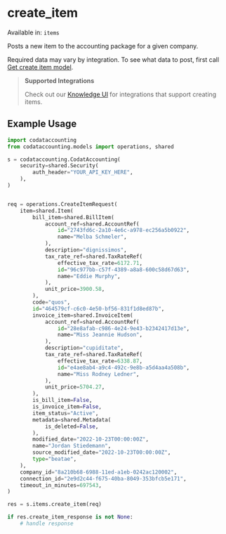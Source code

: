 # create_item
Available in: `items`

Posts a new item to the accounting package for a given company.

Required data may vary by integration. To see what data to post, first call [Get create item model](https://docs.codat.io/accounting-api#/operations/get-create-items-model).

> **Supported Integrations**
> 
> Check out our [Knowledge UI](https://knowledge.codat.io/supported-features/accounting?view=tab-by-data-type&dataType=items) for integrations that support creating items.

## Example Usage
```python
import codataccounting
from codataccounting.models import operations, shared

s = codataccounting.CodatAccounting(
    security=shared.Security(
        auth_header="YOUR_API_KEY_HERE",
    ),
)


req = operations.CreateItemRequest(
    item=shared.Item(
        bill_item=shared.BillItem(
            account_ref=shared.AccountRef(
                id="2743fd6c-2a10-4e6c-a978-ec256a5b0922",
                name="Melba Schmeler",
            ),
            description="dignissimos",
            tax_rate_ref=shared.TaxRateRef(
                effective_tax_rate=6172.71,
                id="96c977bb-c57f-4389-a8a8-600c58d67d63",
                name="Eddie Murphy",
            ),
            unit_price=3900.58,
        ),
        code="quos",
        id="464579cf-c6c0-4e50-bf56-831f1d8ed87b",
        invoice_item=shared.InvoiceItem(
            account_ref=shared.AccountRef(
                id="28e8afab-c986-4e24-9e43-b2342417d13e",
                name="Miss Jeannie Hudson",
            ),
            description="cupiditate",
            tax_rate_ref=shared.TaxRateRef(
                effective_tax_rate=6338.87,
                id="e4ae8ab4-a9c4-492c-9e8b-a5d4aa4a508b",
                name="Miss Rodney Ledner",
            ),
            unit_price=5704.27,
        ),
        is_bill_item=False,
        is_invoice_item=False,
        item_status="Active",
        metadata=shared.Metadata(
            is_deleted=False,
        ),
        modified_date="2022-10-23T00:00:00Z",
        name="Jordan Stiedemann",
        source_modified_date="2022-10-23T00:00:00Z",
        type="beatae",
    ),
    company_id="8a210b68-6988-11ed-a1eb-0242ac120002",
    connection_id="2e9d2c44-f675-40ba-8049-353bfcb5e171",
    timeout_in_minutes=697543,
)

res = s.items.create_item(req)

if res.create_item_response is not None:
    # handle response
```